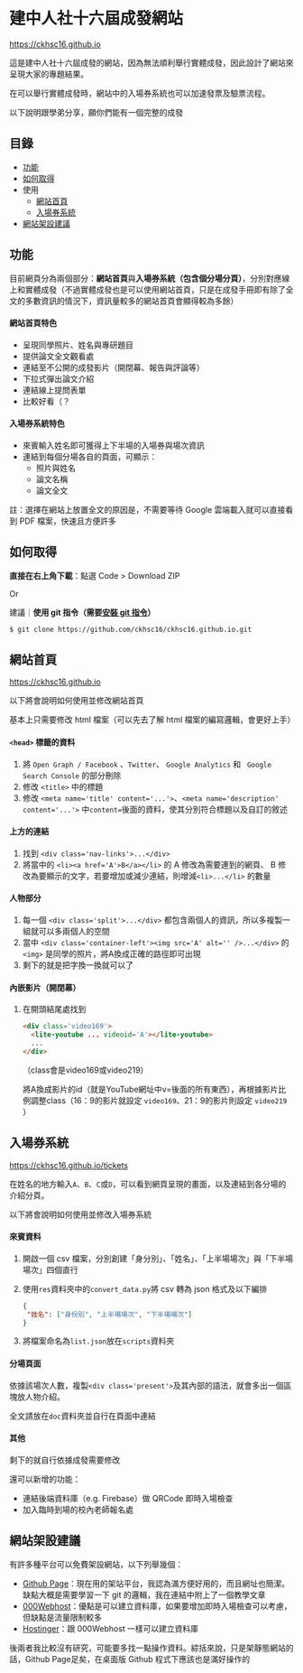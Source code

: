
# 建中人社十六屆成發網站

https://ckhsc16.github.io

這是建中人社十六屆成發的網站，因為無法順利舉行實體成發，因此設計了網站來呈現大家的專題結果。

在可以舉行實體成發時，網站中的入場券系統也可以加速發票及驗票流程。

以下說明跟學弟分享，願你們能有一個完整的成發

## 目錄

- [功能](#功能)
- [如何取得](#如何取得)
- 使用
  - [網站首頁](#網站首頁)
  - [入場券系統](#入場券系統)
- [網站架設建議](#網站架設)

## 功能

目前網頁分為兩個部分：**網站首頁**與**入場券系統（包含個分場分頁）**，分別對應線上和實體成發（不過實體成發也是可以使用網站首頁，只是在成發手冊即有除了全文的多數資訊的情況下，資訊量較多的網站首頁會顯得較為多餘）

#### 網站首頁特色

- 呈現同學照片、姓名與專研題目
- 提供論文全文觀看處
- 連結至不公開的成發影片（開閉幕、報告與評論等）
- 下拉式彈出論文介紹
- 連結線上提問表單
- 比較好看（？

#### 入場券系統特色

- 來賓輸入姓名即可獲得上下半場的入場券與場次資訊
- 連結到每個分場各自的頁面，可顯示：
  - 照片與姓名
  - 論文名稱
  - 論文全文

註：選擇在網站上放置全文的原因是，不需要等待 Google 雲端載入就可以直接看到 PDF 檔案，快速且方便許多

## 如何取得

**直接在右上角下載**：點選 Code > Download ZIP

Or

建議｜**使用 git 指令（需要[安裝 git 指令](https://git-scm.com/book/zh-tw/v2/%E9%96%8B%E5%A7%8B-Git-%E5%AE%89%E8%A3%9D%E6%95%99%E5%AD%B8)）**

```bash
$ git clone https://github.com/ckhsc16/ckhsc16.github.io.git
```

## 網站首頁

https://ckhsc16.github.io

以下將會說明如何使用並修改網站首頁

基本上只需要修改 html 檔案（可以先去了解 html 檔案的編寫邏輯，會更好上手）

#### `<head>` 標籤的資料

1. 將 `Open Graph / Facebook` 、`Twitter`、 `Google Analytics`  和 ` Google Search Console` 的部分刪除
2. 修改 `<title>` 中的標題
3. 修改 `<meta name='title' content='...'>`、`<meta name='description' content='...'>`  中`content=`後面的資料，使其分別符合標題以及自訂的敘述

#### 上方的連結

1. 找到 `<div class='nav-links'>...</div>` 
2. 將當中的 `<li><a href='A'>B</a></li>` 的 A 修改為需要連到的網頁、 B 修改為要顯示的文字，若要增加或減少連結，則增減`<li>...</li>` 的數量

#### 人物部分

1. 每一個 `<div class='split'>...</div>` 都包含兩個人的資訊，所以多複製一組就可以多兩個人的空間
2. 當中 `<div class='container-left'><img src='A' alt='' />...</div>` 的 `<img>` 是同學的照片，將A換成正確的路徑即可出現
3. 剩下的就是把字換一換就可以了

#### 內嵌影片（開閉幕）

1. 在開頭結尾處找到 

   ```html
   <div class='video169'>
     <lite-youtube ... videoid='A'></lite-youtube>
     ...
   </div>
   ```

   （class會是video169或video219）

   將A換成影片的id（就是YouTube網址中v=後面的所有東西），再根據影片比例調整class（16：9的影片就設定 `video169`、21：9的影片則設定 `video219` ）

## 入場券系統

https://ckhsc16.github.io/tickets

在姓名的地方輸入`A`、`B`、`C`或`D`，可以看到網頁呈現的畫面，以及連結到各分場的介紹分頁。

以下將會說明如何使用並修改入場券系統

#### 來賓資料

1. 開啟一個 csv 檔案，分別創建「身分別」、「姓名」、「上半場場次」與「下半場場次」四個直行

2. 使用`res`資料夾中的`convert_data.py`將 csv 轉為 json 格式及以下編排

   ```json
   {
   	"姓名": ["身份別", "上半場場次", "下半場場次"]
   }
   ```

3. 將檔案命名為`list.json`放在`scripts`資料夾

#### 分場頁面

依據該場次人數，複製`<div class='present'>`及其內部的語法，就會多出一個區塊放人物介紹。

全文請放在`doc`資料夾並自行在頁面中連結

#### 其他

剩下的就自行依據成發需要修改

還可以新增的功能：

- 連結後端資料庫（e.g. Firebase）做 QRCode 即時入場檢查
- 加入臨時到場的校內老師報名處

## 網站架設建議

有許多種平台可以免費架設網站，以下列舉幾個：

- [Github Page](https://hackmd.io/@YmcMgo-NSKOqgTGAjl_5tg/HJpJk8ABU/%2F%40Albertnotes%2FB1_iKcAwI)：現在用的架站平台，我認為滿方便好用的，而且網址也簡潔。缺點大概是需要學習一下 git 的邏輯，我在連結中附上了一個教學文章
- [000Webhost](https://techmoon.xyz/000webhost/)：優點是可以建立資料庫，如果要增加即時入場檢查可以考慮，但缺點是流量限制較多
- [Hostinger](https://free.com.tw/hostinger/)：跟 000Webhost 一樣可以建立資料庫

後兩者我比較沒有研究，可能要多找一點操作資料。綜括來說，只是架靜態網站的話，Github Page足矣，在桌面版 Github 程式下應該也是滿好操作的

